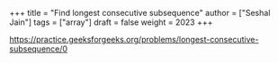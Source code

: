 +++
title = "Find longest consecutive subsequence"
author = ["Seshal Jain"]
tags = ["array"]
draft = false
weight = 2023
+++

<https://practice.geeksforgeeks.org/problems/longest-consecutive-subsequence/0>
